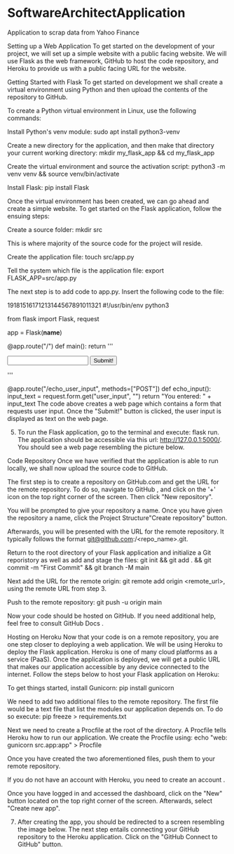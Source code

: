 # SoftwareArchitectApplication
Application to scrap data from Yahoo Finance

Setting up a Web Application
To get started on the development of your project, we will set up a simple website with a public facing website. We will use 
Flask
 as the web framework, GitHub to host the code repository, and Heroku to provide us with a public facing URL for the website.

Getting Started with Flask
To get started on development we shall create a virtual environment using Python and then upload the contents of the repository to GitHub.

To create a Python virtual environment in Linux, use the following commands:

Install Python's venv module:  sudo apt install python3-venv

Create a new directory for the application, and then make that directory your current working directory: mkdir my_flask_app && cd my_flask_app

Create the virtual environment and source the activation script:  python3 -m venv venv && source venv/bin/activate

Install Flask: pip install Flask

Once the virtual environment has been created, we can go ahead and create a simple website. To get started on the Flask application, follow the ensuing steps:

Create a source folder: mkdir src

 This is where majority of the source code for the project will reside.

Create the application file: touch src/app.py

Tell the system which file is the application file: export FLASK_APP=src/app.py

The next step is to add code to app.py. Insert the following code to the file:

19181516171213144567891011321
#!/usr/bin/env python3

from flask import Flask, request

app = Flask(__name__)

@app.route("/")
def main():
    return '''
     <form action="/echo_user_input" method="POST">
         <input name="user_input">
         <input type="submit" value="Submit!">
     </form>
     '''

@app.route("/echo_user_input", methods=["POST"])
def echo_input():
    input_text = request.form.get("user_input", "")
    return "You entered: " + input_text
The code above creates a web page which contains a form that requests user input. Once the "Submit!" button is clicked, the user input is displayed as text on the web page. 

  5. To run the Flask application, go to the terminal and execute:  flask run. The application should be accessible     via this url: http://127.0.0.1:5000/. You should see a web page resembling the picture below.


Code Repository
Once we have verified that the application is able to run locally, we shall now upload the source code to GitHub. 

The first step is to create a repository on GitHub.com and get the URL for the remote repository. To do so, navigate to 
GitHub
, and click on the '+' icon on the top right corner of the screen. Then click "New repository".

You will be prompted to give your repository a name. Once you have given the repository a name, click the Project Structure"Create repository" button.

Afterwards, you will be presented with the URL for the remote repository. It typically follows the format git@github.com:<username>/<repo_name>.git.

Return to the root directory of your Flask application and initialize a Git reporistory as well as add and stage the files: git init && git add . && git commit -m "First Commit" && git branch -M main

Next add the URL for the remote origin: git remote add origin <remote_url>, using the remote URL from step 3.

Push to the remote repository: git push -u origin main

Now your code should be hosted on GitHub. If you need additional help, feel free to consult 
GitHub Docs
. 

Hosting on Heroku
Now that your code is on a remote repository, you are one step closer to deploying a web application. We will be using Heroku to deploy the Flask application. Heroku is one of many cloud platforms as a service (PaaS). Once the application is deployed, we will get a public URL that makes our application accessible by any device connected to the internet.  Follow the steps below to host your Flask application on Heroku:

To get things started, install Gunicorn: pip install gunicorn

We need to add two additional files to the remote repository.  The first file would be a text file that list the modules our application depends on. To do so execute: pip freeze > requirements.txt

Next we need to create a Procfile at the root of the directory. A Procfile tells Heroku how to run our application. We create the Procfile using: echo "web: gunicorn src.app:app" > Procfile

Once you have created the two aforementioned files, push them to your remote repository.

If you do not have an account with Heroku, you need to 
create an account
. 

Once you have logged in and accessed the dashboard, click on the "New" button located on the top right corner of the screen. Afterwards, select "Create new app".




   7.  After creating the app, you should be redirected to a screen resembling the image below. The next step entails connecting your GitHub repository to the Heroku application. Click on the "GitHub Connect to GitHub" button.
